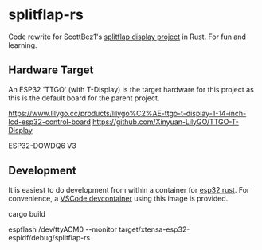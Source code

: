 # splitflap-rs

Code rewrite for ScottBez1's [splitflap display project](https://github.com/scottbez1/splitflap/) in Rust. For fun and learning.

## Hardware Target

An ESP32 'TTGO' (with T-Display) is the target hardware for this project as this is the default board for the parent project.

https://www.lilygo.cc/products/lilygo%C2%AE-ttgo-t-display-1-14-inch-lcd-esp32-control-board
https://github.com/Xinyuan-LilyGO/TTGO-T-Display

ESP32-DOWDQ6 V3

## Development

It is easiest to do development from within a container for [esp32 rust](https://hub.docker.com/r/espressif/idf-rust/tags). For convenience, a [VSCode devcontainer](https://code.visualstudio.com/docs/devcontainers/containers) using this image is provided.

cargo build

espflash /dev/ttyACM0 --monitor target/xtensa-esp32-espidf/debug/splitflap-rs